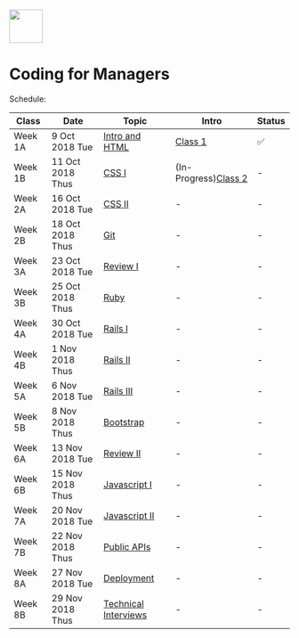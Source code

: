# <img src="https://cloud.githubusercontent.com/assets/8397980/19818474/bd21af4c-9d04-11e6-8df6-1ed154718dce.png" height="60">

# Coding for Managers

Schedule:

| Class | Date | Topic | Intro | Status |
|-----|------|------|------|------|
| Week 1A | 9 Oct 2018 Tue | [Intro and HTML](intro) | [Class 1](intro/intro.md) | ✅ |
| Week 1B | 11 Oct 2018 Thus | [CSS I](css-1) | (In-Progress)[Class 2](css-1/intro.md) | - |
| Week 2A | 16 Oct 2018 Tue | [CSS II](css-2) | - | - |
| Week 2B | 18 Oct 2018 Thus | [Git](git) | - | - |
| Week 3A | 23 Oct 2018 Tue | [Review I](review-1) | - | - |
| Week 3B | 25 Oct 2018 Thus | [Ruby](ruby) | - | - |
| Week 4A | 30 Oct 2018 Tue | [Rails I](rails-1) | - | - |
| Week 4B | 1 Nov 2018 Thus | [Rails II](rails-2) | - | - |
| Week 5A | 6 Nov 2018 Tue | [Rails III](rails-3) | - | - |
| Week 5B | 8 Nov 2018 Thus | [Bootstrap](bootstrap) | - | - |
| Week 6A | 13 Nov 2018 Tue | [Review II](review-2) | - | - |
| Week 6B | 15 Nov 2018 Thus | [Javascript I](javascript-1) | - | - |
| Week 7A | 20 Nov 2018 Tue | [Javascript II](javascript-2) | - | - |
| Week 7B | 22 Nov 2018 Thus | [Public APIs](public-apis) | - | - |
| Week 8A | 27 Nov 2018 Tue | [Deployment](deployment) | - | - |
| Week 8B | 29 Nov 2018 Thus | [Technical Interviews](technical-interview) | - | - |
